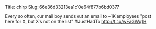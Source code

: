 Title: chirp
Slug: 66e36d33213ea1c10e64f877b6bd0377

Every so often, our mail boy sends out an email to ~1K employees "post here for X, but X's not on the list" #IJustHadTo <a href="http://t.co/wFaGWq1H">http://t.co/wFaGWq1H</a>
